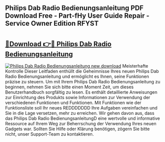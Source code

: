 ## Philips Dab Radio Bedienungsanleitung PDF Download Free - Part-fHy User Guide Repair - Service Owner Edition RFYST

# <h2><a href="http://df5s65t.blite.top/?on=Philips+Dab+Radio+Bedienungsanleitung">🔗Download 👉🔴 Philips Dab Radio Bedienungsanleitung</a></h2>

[![Philips Dab Radio Bedienungsanleitung new download](https://i.imgur.com/lujVjoI.png)](http://df5s65t.blite.top/?on=Philips+Dab+Radio+Bedienungsanleitung)
Meisterhafte Kontrolle Dieser Leitfaden enthüllt die Geheimnisse Ihres neuen Philips Dab Radio Bedienungsanleitung und ermöglicht es Ihnen, seine Funktionen präzise zu steuern. Um mit Ihrem Philips Dab Radio Bedienungsanleitung zu beginnen, nehmen Sie sich bitte einen Moment Zeit, um dieses Benutzerhandbuch sorgfältig zu lesen. Es enthält detaillierte Anweisungen zur Einrichtung des Produkts sowie Informationen zur Verwendung der verschiedenen Funktionen und Funktionen. Mit Funktionen wie der Funktionsliste soll Ihr neues REDDDDDDD Ihre Aufgaben vereinfachen und Sie in die Lage versetzen, mehr zu erreichen. Wir gehen davon aus, dass das Philips Dab Radio BedienungsanleitungD eine wertvolle und informative Ressource auf Ihrem Weg zur Beherrschung der Verwendung Ihres neuen Gadgets war. Sollten Sie Hilfe oder Klärung benötigen, zögern Sie bitte nicht, unser Support-Team zu kontaktieren.
